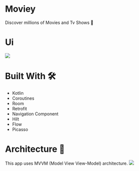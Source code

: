 # Moviey
Discover millions of Movies and Tv Shows 🎥

# Ui
<img src="https://user-images.githubusercontent.com/30687866/159035416-f846ba41-3689-49b8-ac37-fbefa3e1102d.png">

# Built With 🛠

- Kotlin
- Coroutines
- Room 
- Retrofit
- Navigation Component
- Hilt
- Flow
- Picasso

# Architecture 🗼
This app uses MVVM (Model View View-Model) architecture.
<img src="https://user-images.githubusercontent.com/30687866/163729191-343d9932-38aa-450b-9383-44607ea0b47f.jpg">

